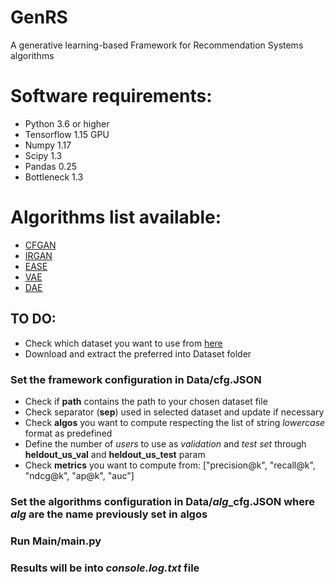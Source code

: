 # GenRS
A generative learning-based Framework for Recommendation Systems algorithms

# Software requirements:
- Python 3.6 or higher
- Tensorflow 1.15 GPU
- Numpy 1.17
- Scipy 1.3
- Pandas 0.25
- Bottleneck 1.3

# Algorithms list available:
- [CFGAN](https://dl.acm.org/doi/pdf/10.1145/3269206.3271743?casa_token=INiS3p2UrDAAAAAA:EQRrS7IBusVt_F8IYiAUtsIGGHHd17ki69QEcNkJwFkq5PuiBvX96OzC8CVcoWEkqhckTg8X7f4)
- [IRGAN](https://arxiv.org/pdf/1705.10513.pdf)
- [EASE](https://arxiv.org/pdf/1905.03375.pdf)
- [VAE](https://arxiv.org/pdf/1802.05814)
- [DAE](https://arxiv.org/pdf/1802.05814)


## TO DO:
- Check which dataset you want to use from [here](https://drive.google.com/drive/u/2/folders/1mX0QMJ8kHTlU-ziK95SWvZb0ehjl5FWb)
- Download and extract the preferred into Dataset folder

### Set the framework configuration in Data/cfg.JSON
- Check if **path** contains the path to your chosen dataset file 
- Check separator (**sep**) used in selected dataset and update if necessary
- Check **algos** you want to compute respecting the list of string *lowercase* format as predefined
- Define the number of *users* to use as *validation* and *test set* through **heldout_us_val** and **heldout_us_test** param
- Check **metrics** you want to compute from: ["precision@k", "recall@k", "ndcg@k", "ap@k", "auc"]

### Set the algorithms configuration in Data/*alg*_cfg.JSON where *alg* are the name previously set in **algos**

### Run Main/main.py

### Results will be into *console.log.txt* file

